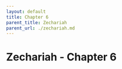 ```yaml
---
layout: default
title: Chapter 6
parent_title: Zechariah
parent_url: ./zechariah.md
---
```


# Zechariah - Chapter 6

